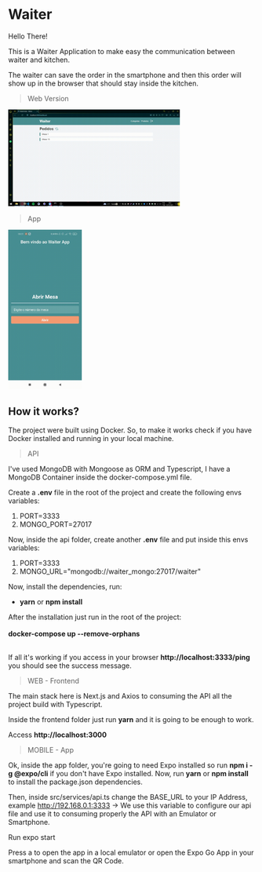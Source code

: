 # Waiter

Hello There!

This is a Waiter Application to make easy the communication between waiter and kitchen.

The waiter can save the order in the smartphone and then this order will show up in the browser that should stay inside the kitchen.

> Web Version

<img width='350' src='./frontend/src/assets/video.gif' />


>App 

<img width='150' src='./frontend/src/assets/app.gif' />


## How it works?

The project were built using Docker. So, to make it works check if you have Docker installed and running in your local machine.

> API

I've used MongoDB with Mongoose as ORM and Typescript, I have a MongoDB Container inside the docker-compose.yml file.

Create a <strong>.env</strong> file in the root of the project and create the following envs variables:

<ol>
  <li>PORT=3333</li>
  <li>MONGO_PORT=27017</li>
</ol>

Now, inside the api folder, create another <strong>.env</strong> file and put inside this envs variables:

<ol>
  <li>PORT=3333</li>
  <li>MONGO_URL="mongodb://waiter_mongo:27017/waiter"</li>
</ol>

Now, install the dependencies, run:
<ul>
  <li><strong>yarn</strong> or <strong>npm install</strong></li>
</ul>

After the installation just run in the root of the project: <br /><br /> <strong>docker-compose up --remove-orphans</strong><br /><br />

If all it's working if you access in your browser <strong>http://localhost:3333/ping</strong> you should see the success message.

> WEB - Frontend

The main stack here is Next.js and Axios to consuming the API all the project build with Typescript.

Inside the frontend folder just run <strong>yarn</strong> and it is going to be enough to work.

Access <strong>http://localhost:3000</strong>

> MOBILE - App

Ok, inside the app folder, you're going to need Expo installed so run <strong>npm i -g @expo/cli</strong> if you don't have Expo installed.
Now, run <strong>yarn</strong> or <strong>npm install</strong> to install the package.json dependencies.

Then, inside src/services/api.ts change the BASE_URL to your IP Address, example http://192.168.0.1:3333 -> We use this variable to configure our api file and use it to consuming properly the API with an Emulator or Smartphone.

Run expo start

Press a to open the app in a local emulator or open the Expo Go App in your smartphone and scan the QR Code.
